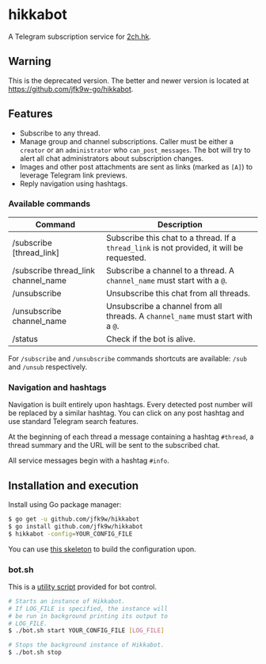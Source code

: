 # hikkabot

A Telegram subscription service for [2ch.hk](https://2ch.hk).

## Warning

This is the deprecated version. The better and newer version is located at https://github.com/jfk9w-go/hikkabot.

## Features

* Subscribe to any thread.
* Manage group and channel subscriptions. Caller must be either a `creator` or an `administrator` who `can_post_messages`. The bot will try to alert all chat administrators about subscription changes.
* Images and other post attachments are sent as links (marked as `[A]`) to leverage Telegram link previews.
* Reply navigation using hashtags.

### Available commands

| Command | Description |
|---------|-------------|
| /subscribe [thread\_link] | Subscribe this chat to a thread. If a `thread_link` is not provided, it will be requested. |
| /subscribe thread\_link channel\_name | Subscribe a channel to a thread. A `channel_name` must start with a `@`. |
| /unsubscribe | Unsubscribe this chat from all threads. |
| /unsubscribe channel\_name | Unsubscribe a channel from all threads. A `channel_name` must start with a `@`. |
| /status | Check if the bot is alive. |

For `/subscribe` and `/unsubscribe` commands shortcuts are available: `/sub` and `/unsub` respectively.

### Navigation and hashtags

Navigation is built entirely upon hashtags. Every detected post number will be replaced by a similar hashtag. You can click on any post hashtag and use standard Telegram search features.

At the beginning of each thread a message containing a hashtag `#thread`, a thread summary and the URL will be sent to the subscribed chat.

All service messages begin with a hashtag `#info`.


## Installation and execution

Install using Go package manager:

```bash
$ go get -u github.com/jfk9w/hikkabot
$ go install github.com/jfk9w/hikkabot
$ hikkabot -config=YOUR_CONFIG_FILE
```

You can use [this skeleton](https://github.com/jfk9w/hikkabot/blob/master/config.json) to build the configuration upon.

### <span>bot.sh</span>

This is a [utility script](https://github.com/jfk9w/hikkabot/blob/master/bot.sh) provided for bot control.

```bash
# Starts an instance of Hikkabot.
# If LOG_FILE is specified, the instance will
# be run in background printing its output to
# LOG_FILE.
$ ./bot.sh start YOUR_CONFIG_FILE [LOG_FILE]

# Stops the background instance of Hikkabot.
$ ./bot.sh stop
```

